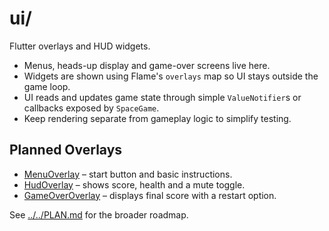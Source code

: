 # ui/

Flutter overlays and HUD widgets.

- Menus, heads-up display and game-over screens live here.
- Widgets are shown using Flame's `overlays` map so UI stays outside the
  game loop.
- UI reads and updates game state through simple `ValueNotifier`s or
  callbacks exposed by `SpaceGame`.
- Keep rendering separate from gameplay logic to simplify testing.

## Planned Overlays

- [MenuOverlay](menu_overlay.md) – start button and basic instructions.
- [HudOverlay](hud_overlay.md) – shows score, health and a mute toggle.
- [GameOverOverlay](game_over_overlay.md) – displays final score with a restart option.

See [../../PLAN.md](../../PLAN.md) for the broader roadmap.
